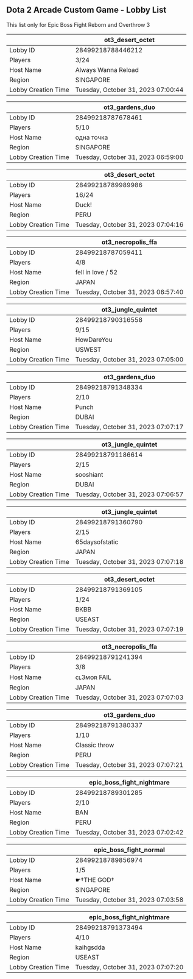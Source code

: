 ## Dota 2 Arcade Custom Game - Lobby List

This list only for Epic Boss Fight Reborn and Overthrow 3

|  | ot3_desert_octet |
| ------ | ------ |
| Lobby ID | 28499218788446212 |
| Players | 3/24 |
| Host Name | Always Wanna Reload |
| Region | SINGAPORE |
| Lobby Creation Time | Tuesday, October 31, 2023 07:00:44 |


|  | ot3_gardens_duo |
| ------ | ------ |
| Lobby ID | 28499218787678461 |
| Players | 5/10 |
| Host Name | одна точка |
| Region | SINGAPORE |
| Lobby Creation Time | Tuesday, October 31, 2023 06:59:00 |


|  | ot3_desert_octet |
| ------ | ------ |
| Lobby ID | 28499218789989986 |
| Players | 16/24 |
| Host Name | Duck! |
| Region | PERU |
| Lobby Creation Time | Tuesday, October 31, 2023 07:04:16 |


|  | ot3_necropolis_ffa |
| ------ | ------ |
| Lobby ID | 28499218787059411 |
| Players | 4/8 |
| Host Name | fell in love / 52 |
| Region | JAPAN |
| Lobby Creation Time | Tuesday, October 31, 2023 06:57:40 |


|  | ot3_jungle_quintet |
| ------ | ------ |
| Lobby ID | 28499218790316558 |
| Players | 9/15 |
| Host Name | HowDareYou |
| Region | USWEST |
| Lobby Creation Time | Tuesday, October 31, 2023 07:05:00 |


|  | ot3_gardens_duo |
| ------ | ------ |
| Lobby ID | 28499218791348334 |
| Players | 2/10 |
| Host Name | Punch |
| Region | DUBAI |
| Lobby Creation Time | Tuesday, October 31, 2023 07:07:17 |


|  | ot3_jungle_quintet |
| ------ | ------ |
| Lobby ID | 28499218791186614 |
| Players | 2/15 |
| Host Name | sooshiant |
| Region | DUBAI |
| Lobby Creation Time | Tuesday, October 31, 2023 07:06:57 |


|  | ot3_jungle_quintet |
| ------ | ------ |
| Lobby ID | 28499218791360790 |
| Players | 2/15 |
| Host Name | 65daysofstatic |
| Region | JAPAN |
| Lobby Creation Time | Tuesday, October 31, 2023 07:07:18 |


|  | ot3_desert_octet |
| ------ | ------ |
| Lobby ID | 28499218791369105 |
| Players | 1/24 |
| Host Name | BKBB |
| Region | USEAST |
| Lobby Creation Time | Tuesday, October 31, 2023 07:07:19 |


|  | ot3_necropolis_ffa |
| ------ | ------ |
| Lobby ID | 28499218791241394 |
| Players | 3/8 |
| Host Name | ᴄʟ3ᴍᴏʀ FAIL |
| Region | JAPAN |
| Lobby Creation Time | Tuesday, October 31, 2023 07:07:03 |


|  | ot3_gardens_duo |
| ------ | ------ |
| Lobby ID | 28499218791380337 |
| Players | 1/10 |
| Host Name | Classic throw |
| Region | PERU |
| Lobby Creation Time | Tuesday, October 31, 2023 07:07:21 |


|  | epic_boss_fight_nightmare |
| ------ | ------ |
| Lobby ID | 28499218789301285 |
| Players | 2/10 |
| Host Name | BAN |
| Region | PERU |
| Lobby Creation Time | Tuesday, October 31, 2023 07:02:42 |


|  | epic_boss_fight_normal |
| ------ | ------ |
| Lobby ID | 28499218789856974 |
| Players | 1/5 |
| Host Name | ☛†THE GOD† |
| Region | SINGAPORE |
| Lobby Creation Time | Tuesday, October 31, 2023 07:03:58 |


|  | epic_boss_fight_nightmare |
| ------ | ------ |
| Lobby ID | 28499218791373494 |
| Players | 4/10 |
| Host Name | kaihgsdda |
| Region | USEAST |
| Lobby Creation Time | Tuesday, October 31, 2023 07:07:20 |


